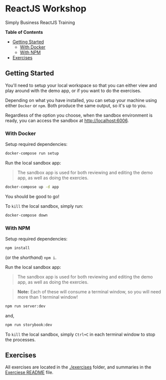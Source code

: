 # ReactJS Workshop
Simply Business ReactJS Training

**Table of Contents**
<!-- TOC depthFrom:2 -->

- [Getting Started](#getting-started)
  - [With Docker](#with-docker)
  - [With NPM](#with-npm)
- [Exercises](#exercises)

<!-- /TOC -->

## Getting Started
You'll need to setup your local workspace so that you can either view and play around with the demo app, or if you want to do the exercises.

Depending on what you have installed, you can setup your machine using either `Docker` or `npm`. Both produce the same output, so it's up to you.

Regardless of the option you choose, when the sandbox environment is ready, you can access the sandbox at [http://localhost:6006](http://localhost:6006).

### With Docker
Setup required dependencies:

```sh
docker-compose run setup
```

Run the local sandbox app:
> The sandbox app is used for both reviewing and editing the demo app, as well as doing the exercies.

```sh
docker-compose up -d app
```

You should be good to go!

To `kill` the local sandbox, simply run:

```sh
docker-compose down
```

### With NPM
Setup required dependencies:

```sh
npm install
```

(or the *shorthand*) `npm i`.

Run the local sandbox app:
> The sandbox app is used for both reviewing and editing the demo app, as well as doing the exercies.

> **Note:** Each of these will consume a terminal window, so you will need more than 1 terminal window!

```sh
npm run server:dev
```

and,

```sh
npm run storybook:dev
```

To `kill` the local sandbox, simply `Ctrl+C` in each terminal window to stop the processes.


## Exercises

All exercises are located in the [./exercises](./exercises) folder, and summaries in the [Exerciese README](./exercises) file.
